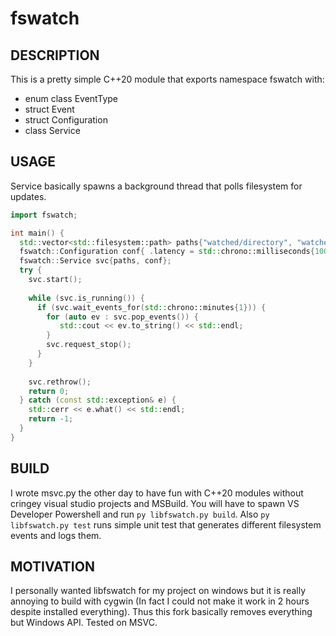 # fswatch 

## DESCRIPTION

This is a pretty simple C++20 module that exports namespace fswatch with:
+ enum class EventType
+ struct Event
+ struct Configuration
+ class Service

## USAGE

Service basically spawns a background thread that polls filesystem for updates.

```cpp
import fswatch;

int main() {
  std::vector<std::filesystem::path> paths{"watched/directory", "watched/sub/directory"};
  fswatch::Configuration conf{ .latency = std::chrono::milliseconds{100}, .recursive = false };
  fswatch::Service svc{paths, conf};
  try {
    svc.start();
  
    while (svc.is_running()) {
      if (svc.wait_events_for(std::chrono::minutes{1})) {
        for (auto ev : svc.pop_events()) {
           std::cout << ev.to_string() << std::endl; 
        }
        svc.request_stop();
      }
    }
  
    svc.rethrow();
    return 0;
  } catch (const std::exception& e) {
    std::cerr << e.what() << std::endl;
    return -1;  
  } 
}

```

## BUILD

I wrote msvc.py the other day to have fun with C++20 modules without cringey visual studio projects and MSBuild. 
You will have to spawn VS Developer Powershell and run `py libfswatch.py build`.
Also `py libfswatch.py test` runs simple unit test that generates different filesystem events and logs them. 

## MOTIVATION

I personally wanted libfswatch for my project on windows but it is really annoying to build with cygwin (In fact I could not make it work in 2 hours despite installed everything).
Thus this fork basically removes everything but Windows API.
Tested on MSVC.
